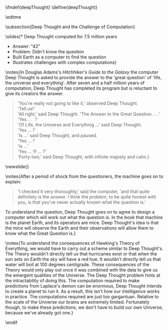 \ifndef{deepThought}
\define{deepThought}

\editme

\subsection{Deep Thought and the Challenge of Computation}

\slides{* Deep Thought computed for 7.5 million years
* Answer: "42"
* Problem: Didn't know the question
* Built Earth as a computer to find the question
* Illustrates challenges with complex computations}

\notes{In Douglas Adams's *Hitchhiker's Guide to the Galaxy* the computer Deep Thought is asked to provide the answer to the 'great question' of 'life, the universe and everything'. After seven and a half million years of computation, Deep Thought has completed its program but is reluctant to give its creators the answer.

> 'You're really not going to like it,' observed Deep Thought.\
> 'Tell us!'\
> 'All right,' said Deep Thought. 'The Answer to the Great Question . . .'\
> 'Yes . . . !'\
> 'Of Life, the Universe and Everything ...' said Deep Thought.\
> 'Yes ... !'\
> 'Is ...' said Deep Thought, and paused.\
> 'Yes ... !'\
> 'Is ...'\
> 'Yes ... !!! ... ?'\
> 'Forty-two,' said Deep Thought, with infinite majesty and calm.}

\newslide{}

\notes{After a period of shock from the questioners, the machine goes on to explain:

> 'I checked it very thoroughly,' said the computer, 'and that quite definitely is the answer. I think the problem, to be quite honest with you, is that you've never actually known what the question is.'

To understand the question, Deep Thought goes on to agree to design a computer which will work out what the question is. In the book that machine is the planet Earth, and its operators are mice. Deep Thought's idea is that the mice will observe the Earth and their observations will allow them to know what the Great Question is.}

\notes{To understand the consequences of Hawking's Theory of Everything, we would have to carry out a scheme similar to Deep Thought's. The Theory wouldn't directly tell us that hurricanes exist or that when the sun sets on Earth the sky will have a red hue. It wouldn't directly tell us that water will boil at 100 degrees centigrade. These consequences of the Theory would only play out once it was combined with the data to give us the emergent qualities of the Universe. The Deep Thought problem hints at the intractability of doing this. The computation required to make predictions from Laplace's demon can be enormous, Deep Thought intends to create a planet to run it. As a result, this isn't how our intelligence works in practice. The computations required are just too gargantuan. Relative to the scale of the Universe our brains are extremely limited. Fortunately though, to make these predictions, we don't have to build our own Universe, because we've already got one.}

\endif
